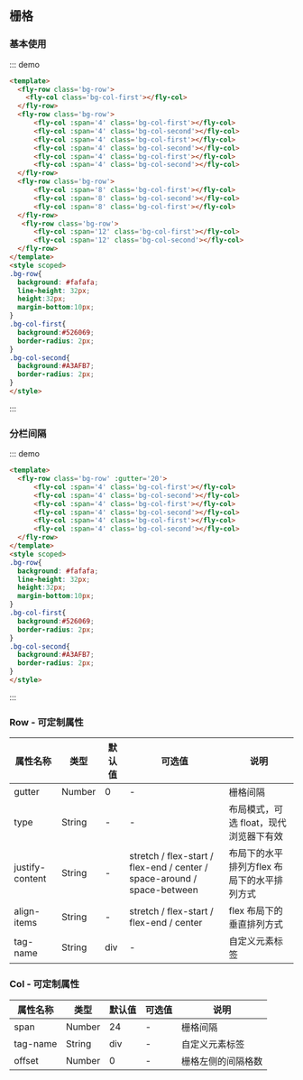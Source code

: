 ## 栅格

### 基本使用

::: demo
```html
<template>
  <fly-row class='bg-row'>
    <fly-col class='bg-col-first'></fly-col>
  </fly-row>
  <fly-row class='bg-row'>
      <fly-col :span='4' class='bg-col-first'></fly-col>
      <fly-col :span='4' class='bg-col-second'></fly-col>
      <fly-col :span='4' class='bg-col-first'></fly-col>
      <fly-col :span='4' class='bg-col-second'></fly-col>
      <fly-col :span='4' class='bg-col-first'></fly-col>
      <fly-col :span='4' class='bg-col-second'></fly-col>
  </fly-row>
  <fly-row class='bg-row'>
      <fly-col :span='8' class='bg-col-first'></fly-col>
      <fly-col :span='8' class='bg-col-second'></fly-col>
      <fly-col :span='8' class='bg-col-first'></fly-col>
  </fly-row>
   <fly-row class='bg-row'>
      <fly-col :span='12' class='bg-col-first'></fly-col>
      <fly-col :span='12' class='bg-col-second'></fly-col>
  </fly-row>
</template>
<style scoped>
.bg-row{
  background: #fafafa;
  line-height: 32px;
  height:32px;
  margin-bottom:10px;
}
.bg-col-first{
  background:#526069;
  border-radius: 2px;
}
.bg-col-second{
  background:#A3AFB7;
  border-radius: 2px;
}
</style>

```
:::

### 分栏间隔

::: demo
```html
<template>
  <fly-row class='bg-row' :gutter='20'>
      <fly-col :span='4' class='bg-col-first'></fly-col>
      <fly-col :span='4' class='bg-col-second'></fly-col>
      <fly-col :span='4' class='bg-col-first'></fly-col>
      <fly-col :span='4' class='bg-col-second'></fly-col>
      <fly-col :span='4' class='bg-col-first'></fly-col>
      <fly-col :span='4' class='bg-col-second'></fly-col>
  </fly-row>
</template>
<style scoped>
.bg-row{
  background: #fafafa;
  line-height: 32px;
  height:32px;
  margin-bottom:10px;
}
.bg-col-first{
  background:#526069;
  border-radius: 2px;
}
.bg-col-second{
  background:#A3AFB7;
  border-radius: 2px;
}
</style>

```
:::

### Row - 可定制属性

属性名称 | 类型 | 默认值  | 可选值  | 说明  |
---------|----------|---------|---------|--------|
gutter | Number | 0 | - | 栅格间隔
type | String | - | - | 布局模式，可选 float，现代浏览器下有效   |
justify-content | String | -  | stretch / flex-start / flex-end / center / space-around / space-between | 布局下的水平排列方flex 布局下的水平排列方式 |
align-items | String  | -  | stretch / flex-start / flex-end / center | flex 布局下的垂直排列方式  |
tag-name | String  | div | - | 自定义元素标签  |

### Col - 可定制属性

属性名称 | 类型 | 默认值  | 可选值  | 说明  |
---------|----------|---------|---------|--------|
span | Number | 24 | - | 栅格间隔
tag-name | String  | div | - | 自定义元素标签  |
offset | Number | 0 | - | 栅格左侧的间隔格数  |
